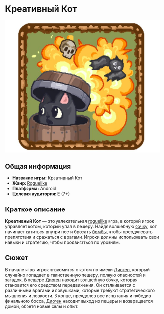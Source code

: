 # Креативный Кот

![Creative Cat Icon](assets/icon.jpg)

## Общая информация

- **Название игры:** Креативный Кот
- **Жанр:** [Roguelike](https://ru.wikipedia.org/wiki/Roguelike)
- **Платформа:** Android
- **Целевая аудитория:** E (7+)

## Краткое описание

**Креативный Кот** — это увлекательная [roguelike](https://ru.wikipedia.org/wiki/Roguelike) игра, в которой игрок управляет котом, который упал в пещеру. Найдя волшебную [бочку](doc/gameplay/player/Barrel.md), кот начинает катиться внутри нее и бросать [бомбы](doc/gameplay/player/projectiles/Bomb.md), чтобы преодолевать препятствия и сражаться с врагами. Игроки должны использовать свои навыки и стратегию, чтобы продвигаться по уровням.

## Сюжет

В начале игры игрок знакомится с котом по имени [Диоген](doc/Diogenes.md), который случайно попадает в таинственную пещеру, полную опасностей и загадок. В пещере [Диоген](doc/Diogenes.md) находит волшебную бочку, которая становится его средством передвижения. Он сталкивается с различными врагами и ловушками, которые требуют стратегического мышления и ловкости. В конце, преодолев все испытания и победив финального босса, [Диоген](doc/Diogenes.md) находит выход из пещеры и возвращается домой, обретя новые силы и опыт.

